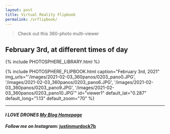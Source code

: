 ```yaml
---
layout: post
title: Virtual Reality Flipbook
permalink: /vrflipbook/
---
```


> Check out this 360-photo multi-viewer

## February 3rd, at different times of day

{% include PHOTOSPHERE_LIBRARY.html %}

{% include PHOTOSPHERE_FLIPBOOK.html caption="February 3rd, 2021" img_urls="'/images/2021-02-03_360panos/0203_pano0.JPG', '/images/2021-02-03_360panos/0203_pano6.JPG', '/images/2021-02-03_360panos/0203_pano9.JPG', '/images/2021-02-03_360panos/0203_pano10.JPG'" id="viewer1" default_lat="0.287" default_long="1.13" default_zoom="70" %}

___


#### _**I LOVE DRONES [My Blog Homepage](/)**_
#### _Follow me on Instagram:_ [**justinmurdock7b**](https://www.instagram.com/justinmurdock7b/?hl=en)
